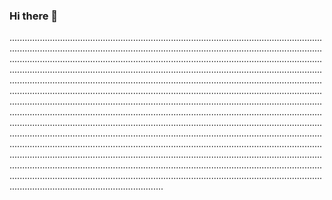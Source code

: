 ### Hi there 👋

.....................................................................................................................................................................................................................................................................................................................................................................................................................................................................................................................................................................................................................................................................................................................................................................................................................................................................................................................................................................................................................................................................................................................................................................................................................................................................................................................................................................................................................................................................................................................................................................................................................................................................................................................................................................................................................................................................